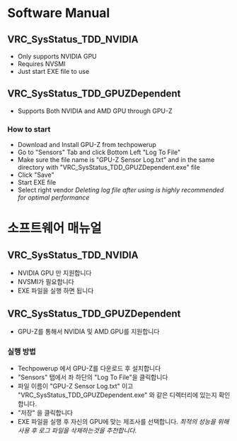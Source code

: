 # Software Manual
## VRC_SysStatus_TDD_NVIDIA
* Only supports NVIDIA GPU
* Requires NVSMI
* Just start EXE file to use
## VRC_SysStatus_TDD_GPUZDependent
* Supports Both NVIDIA and AMD GPU through GPU-Z
### How to start
* Download and Install GPU-Z from techpowerup
* Go to "Sensors" Tab and click Bottom Left "Log To File"
* Make sure the file name is "GPU-Z Sensor Log.txt" and in the same directory with "VRC_SysStatus_TDD_GPUZDependent.exe" file
* Click "Save"
* Start EXE file
* Select right vendor
*Deleting log file after using is highly recommended for optimal performance*

# 소프트웨어 매뉴얼
## VRC_SysStatus_TDD_NVIDIA
* NVIDIA GPU 만 지원합니다
* NVSMI가 필요합니다
* EXE 파일을 실행 하면 됩니다
## VRC_SysStatus_TDD_GPUZDependent
* GPU-Z를 통해서 NVIDIA 및 AMD GPU를 지원합니다
### 실행 방법
* Techpowerup 에서 GPU-Z를 다운로드 후 설치합니다
* "Sensors" 탭에서 좌 하단의 "Log To File"을 클릭합니다
* 파일 이름이 "GPU-Z Sensor Log.txt" 이고 "VRC_SysStatus_TDD_GPUZDependent.exe" 와 같은 디렉터리에 있는지 확인합니다.
* "저장" 을 클릭합니다
* EXE 파일을 실행 후 자신의 GPU에 맞는 제조사를 선택합니다.
*최적의 성능을 위해 사용 후 로그 파일을 삭제하는것을 추천합니다.*
